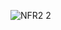 ![NFR2 2](https://user-images.githubusercontent.com/78159992/191011958-54d29e82-d799-40d8-b65b-b080cf6c3d17.jpg)
